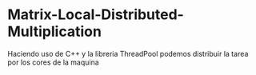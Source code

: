 # Matrix-Local-Distributed-Multiplication
Haciendo uso de C++ y la libreria ThreadPool podemos distribuir la tarea por los cores de la maquina
